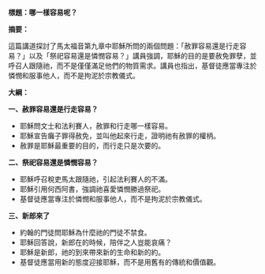 **標題：哪一樣容易呢？**

**摘要：**

這篇講道探討了馬太福音第九章中耶穌所問的兩個問題：「赦罪容易還是行走容易？」以及「祭祀容易還是憐憫容易？」講員強調，耶穌的目的是要赦免罪孽，並呼召人跟隨祂，而不是僅僅滿足他們的物質需求。講員也指出，基督徒應當專注於憐憫和服事他人，而不是拘泥於宗教儀式。

**大綱：**

**一、赦罪容易還是行走容易？**
* 耶穌問文士和法利賽人，赦罪和行走哪一樣容易。
* 耶穌宣告癱子罪得赦免，並叫他起來行走，證明祂有赦罪的權柄。
* 赦罪是耶穌最重要的目的，而行走只是次要的。

**二、祭祀容易還是憐憫容易？**
* 耶穌呼召稅吏馬太跟隨祂，引起法利賽人的不滿。
* 耶穌引用何西阿書，強調祂喜愛憐憫勝過祭祀。
* 基督徒應當專注於憐憫和服事他人，而不是拘泥於宗教儀式。

**三、新郎來了**
* 約翰的門徒問耶穌為什麼祂的門徒不禁食。
* 耶穌回答說，新郎在的時候，陪伴之人豈能哀痛？
* 耶穌是新郎，祂的到來帶來新的生命和新的約。
* 基督徒應當用新的態度迎接耶穌，而不是用舊有的傳統和價值觀。